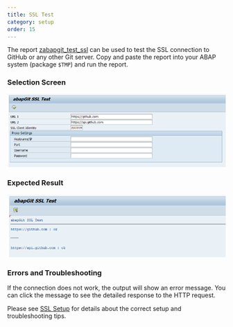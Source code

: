 ```yaml
---
title: SSL Test
category: setup
order: 15
---
```


The report [zabapgit_test_ssl](https://raw.githubusercontent.com/abapGit/docs.abapgit.org/main/src/zabapgit_test_ssl.abap) can be used to test the SSL connection to GitHub or any other Git server. Copy and paste the report into your ABAP system (package `$TMP`) and run the report.

### Selection Screen

![ssl_test_selection](img/ssl_test_selection.png)

### Expected Result

![ssl_test_result](img/ssl_test_result.png)

### Errors and Troubleshooting

If the connection does not work, the output will show an error message. You can click the message to see the detailed response to the HTTP request.

Please see [SSL Setup](guide-ssl-setup.html) for details about the correct setup and troubleshooting tips.
